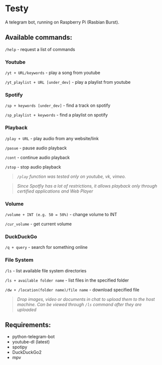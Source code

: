 # Testy

A telegram bot, running on Raspberry Pi (Rasbian Burst).



## Available commands:

```/help``` - request a list of commands 

### Youtube

```/yt + URL/keywords``` - play a song from youtube

```/yt_playlist + URL [under_dev]``` - play a playlist from youtube

### Spotify

```/sp + keywords [under_dev]``` - find a track on spotify

```/sp_playlist + keywords``` - find a playlist on spotify

### Playback

```/play + URL``` - play audio from any website/link

```/pasue``` - pause audio playback

```/cont``` - continue audio playback

```/stop``` - stop audio playback

>_```/play``` function was tested only on youtube, vk, vimeo._

>_Since Spotfiy has a lot of restrictions, it allows playback only through certified applications and Web Player_

### Volume

```/volume + INT (e.g. 50 = 50%)``` - change volume to INT

```/cur_volume``` - get current volume

### DuckDuckGo

```/q + query``` - search for something online

### File System

```/ls``` - list available file system directories

```/ls + available folder name``` - list files in the specified folder

```/dw + /location(folder name)/file name``` - download specified file


>_Drop images, video or documents in chat to upload them to the host machine. Can be viewed through ```/ls``` command after they are uploaded_

## Requirements:

- python-telegram-bot
- youtube-dl (latest)
- spotipy
- DuckDuckGo2
- mpv
